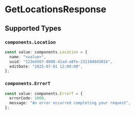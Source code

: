 # GetLocationsResponse


## Supported Types

### `components.Location`

```typescript
const value: components.Location = {
  name: "<value>",
  uuid: "123e4567-8008-41ad-a8fe-23110d0d301b",
  editDate: "2025-07-01 12:00:00",
};
```

### `components.ErrorT`

```typescript
const value: components.ErrorT = {
  errorCode: 1000,
  message: "An error occurred completing your request",
};
```

